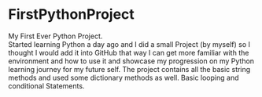 # FirstPythonProject
My First Ever Python Project.</br> 
Started learning Python a day ago and I did a small Project (by myself) so I thought I would add it into GitHub that way I can get more familiar with the 
environment and how to use it and showcase my progression on my Python learning journey for my future self.
The project contains all the basic string methods and used some dictionary methods as well. Basic looping and conditional Statements.
